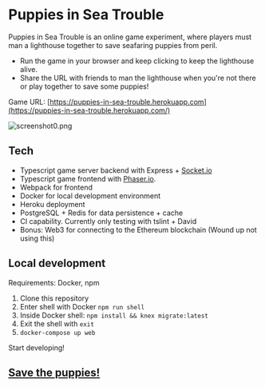 # Puppies in Sea Trouble

Puppies in Sea Trouble is an online game experiment, where players must man a lighthouse together to save seafaring puppies from peril.

- Run the game in your browser and keep clicking to keep the lighthouse alive.
- Share the URL with friends to man the lighthouse when you're not there or play together to save some puppies!

Game URL: [https://puppies-in-sea-trouble.herokuapp.com](https://puppies-in-sea-trouble.herokuapp.com/)

![screenshot0.png](https://static.jam.vg/raw/172/a/z/5770.png)

## Tech

* Typescript game server backend with Express + [Socket.io](https://socket.io)
* Typescript game frontend with [Phaser.io](https://phaser.io).
* Webpack for frontend
* Docker for local development environment
* Heroku deployment
* PostgreSQL + Redis for data persistence + cache
* CI capability. Currently only testing with tslint + David
* Bonus: Web3 for connecting to the Ethereum blockchain (Wound up not using this)

## Local development

Requirements: Docker, npm

1. Clone this repository
1. Enter shell with Docker `npm run shell`
1. Inside Docker shell: `npm install && knex migrate:latest`
1. Exit the shell with `exit`
1. `docker-compose up web`

Start developing!

## [Save the puppies!](https://puppies-in-sea-trouble.herokuapp.com/)

